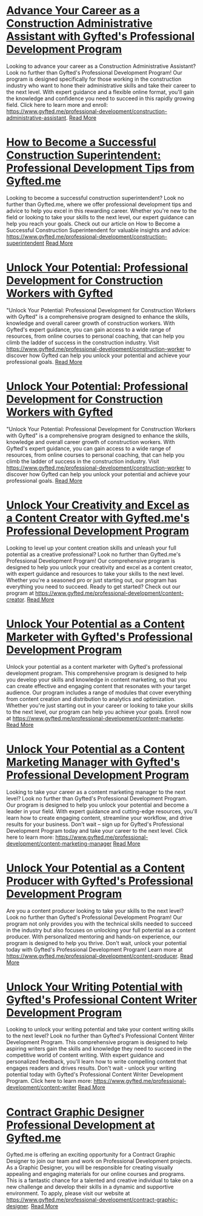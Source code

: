 # [Advance Your Career as a Construction Administrative Assistant with Gyfted's Professional Development Program](https://www.gyfted.me/professional-development/construction-administrative-assistant)

Looking to advance your career as a Construction Administrative Assistant? Look no further than Gyfted's Professional Development Program! Our program is designed specifically for those working in the construction industry who want to hone their administrative skills and take their career to the next level. With expert guidance and a flexible online format, you'll gain the knowledge and confidence you need to succeed in this rapidly growing field. Click here to learn more and enroll: https://www.gyfted.me/professional-development/construction-administrative-assistant. [Read More](https://www.gyfted.me/professional-development/construction-administrative-assistant)

# [How to Become a Successful Construction Superintendent: Professional Development Tips from Gyfted.me](https://www.gyfted.me/professional-development/construction-superintendent)

Looking to become a successful construction superintendent? Look no further than Gyfted.me, where we offer professional development tips and advice to help you excel in this rewarding career. Whether you're new to the field or looking to take your skills to the next level, our expert guidance can help you reach your goals. Check out our article on How to Become a Successful Construction Superintendent for valuable insights and advice: https://www.gyfted.me/professional-development/construction-superintendent [Read More](https://www.gyfted.me/professional-development/construction-superintendent)

# [Unlock Your Potential: Professional Development for Construction Workers with Gyfted](https://www.gyfted.me/professional-development/construction-worker)

"Unlock Your Potential: Professional Development for Construction Workers with Gyfted" is a comprehensive program designed to enhance the skills, knowledge and overall career growth of construction workers. With Gyfted's expert guidance, you can gain access to a wide range of resources, from online courses to personal coaching, that can help you climb the ladder of success in the construction industry. Visit https://www.gyfted.me/professional-development/construction-worker to discover how Gyfted can help you unlock your potential and achieve your professional goals. [Read More](https://www.gyfted.me/professional-development/construction-worker)

# [Unlock Your Potential: Professional Development for Construction Workers with Gyfted](https://www.gyfted.me/professional-development/construction-worker)

"Unlock Your Potential: Professional Development for Construction Workers with Gyfted" is a comprehensive program designed to enhance the skills, knowledge and overall career growth of construction workers. With Gyfted's expert guidance, you can gain access to a wide range of resources, from online courses to personal coaching, that can help you climb the ladder of success in the construction industry. Visit https://www.gyfted.me/professional-development/construction-worker to discover how Gyfted can help you unlock your potential and achieve your professional goals. [Read More](https://www.gyfted.me/professional-development/construction-worker)

# [Unlock Your Creativity and Excel as a Content Creator with Gyfted.me's Professional Development Program](https://www.gyfted.me/professional-development/content-creator)

Looking to level up your content creation skills and unleash your full potential as a creative professional? Look no further than Gyfted.me's Professional Development Program! Our comprehensive program is designed to help you unlock your creativity and excel as a content creator, with expert guidance and resources to take your skills to the next level. Whether you're a seasoned pro or just starting out, our program has everything you need to succeed. Ready to get started? Check out our program at https://www.gyfted.me/professional-development/content-creator. [Read More](https://www.gyfted.me/professional-development/content-creator)

# [Unlock Your Potential as a Content Marketer with Gyfted's Professional Development Program](https://www.gyfted.me/professional-development/content-marketer)

Unlock your potential as a content marketer with Gyfted's professional development program. This comprehensive program is designed to help you develop your skills and knowledge in content marketing, so that you can create effective and engaging content that resonates with your target audience. Our program includes a range of modules that cover everything from content creation and distribution to analytics and optimization. Whether you're just starting out in your career or looking to take your skills to the next level, our program can help you achieve your goals. Enroll now at https://www.gyfted.me/professional-development/content-marketer. [Read More](https://www.gyfted.me/professional-development/content-marketer)

# [Unlock Your Potential as a Content Marketing Manager with Gyfted's Professional Development Program](https://www.gyfted.me/professional-development/content-marketing-manager)

Looking to take your career as a content marketing manager to the next level? Look no further than Gyfted's Professional Development Program. Our program is designed to help you unlock your potential and become a leader in your field. With expert guidance and cutting-edge resources, you'll learn how to create engaging content, streamline your workflow, and drive results for your business. Don't wait – sign up for Gyfted's Professional Development Program today and take your career to the next level. Click here to learn more: https://www.gyfted.me/professional-development/content-marketing-manager [Read More](https://www.gyfted.me/professional-development/content-marketing-manager)

# [Unlock Your Potential as a Content Producer with Gyfted's Professional Development Program](https://www.gyfted.me/professional-development/content-producer)

Are you a content producer looking to take your skills to the next level? Look no further than Gyfted's Professional Development Program! Our program not only provides you with the technical skills needed to succeed in the industry but also focuses on unlocking your full potential as a content producer. With personalized mentoring and hands-on experience, our program is designed to help you thrive. Don't wait, unlock your potential today with Gyfted's Professional Development Program! Learn more at https://www.gyfted.me/professional-development/content-producer. [Read More](https://www.gyfted.me/professional-development/content-producer)

# [Unlock Your Writing Potential with Gyfted's Professional Content Writer Development Program](https://www.gyfted.me/professional-development/content-writer)

Looking to unlock your writing potential and take your content writing skills to the next level? Look no further than Gyfted's Professional Content Writer Development Program. This comprehensive program is designed to help aspiring writers gain the skills and knowledge they need to succeed in the competitive world of content writing. With expert guidance and personalized feedback, you'll learn how to write compelling content that engages readers and drives results. Don't wait - unlock your writing potential today with Gyfted's Professional Content Writer Development Program. Click here to learn more: https://www.gyfted.me/professional-development/content-writer [Read More](https://www.gyfted.me/professional-development/content-writer)

# [Contract Graphic Designer Professional Development at Gyfted.me](https://www.gyfted.me/professional-development/contract-graphic-designer)

Gyfted.me is offering an exciting opportunity for a Contract Graphic Designer to join our team and work on Professional Development projects. As a Graphic Designer, you will be responsible for creating visually appealing and engaging materials for our online courses and programs. This is a fantastic chance for a talented and creative individual to take on a new challenge and develop their skills in a dynamic and supportive environment. To apply, please visit our website at https://www.gyfted.me/professional-development/contract-graphic-designer. [Read More](https://www.gyfted.me/professional-development/contract-graphic-designer)

